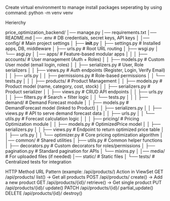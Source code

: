 Create virtual environment to manage install packages seperating by using command:
  python -m venv venv









Herierchy


price_optimization_backend/
│── manage.py
│── requirements.txt
│── README.md
│── .env                        # DB credentials, secret keys, API keys
│
│── config/                     # Main project settings
│   ├── __init__.py
│   ├── settings.py             # Installed apps, DB, middleware
│   ├── urls.py                 # Root URL routing
│   ├── wsgi.py
│   └── asgi.py
│
│── apps/                       # Feature-based modular apps
│   │
│   ├── accounts/               # User management (Auth + Roles)
│   │   ├── models.py           # Custom User model (email login, roles)
│   │   ├── serializers.py      # User, Role serializers
│   │   ├── views.py            # Auth endpoints (Register, Login, Verify Email)
│   │   ├── urls.py
│   │   ├── permissions.py      # Role-based permissions
│   │   └── tests.py
│   │
│   ├── products/               # Product Management
│   │   ├── models.py           # Product model (name, category, cost, stock)
│   │   ├── serializers.py      # Product serializer
│   │   ├── views.py            # CRUD API endpoints
│   │   ├── urls.py
│   │   ├── filters.py          # Search + filter logic
│   │   └── tests.py
│   │
│   ├── demand/                 # Demand Forecast module
│   │   ├── models.py           # DemandForecast model (linked to Product)
│   │   ├── serializers.py
│   │   ├── views.py            # API to serve demand forecast data
│   │   ├── urls.py
│   │   └── utils.py            # Forecast calculation logic
│   │
│   ├── pricing/                # Pricing Optimization module
│   │   ├── models.py           # OptimizedPrice model
│   │   ├── serializers.py
│   │   ├── views.py            # Endpoint to return optimized price table
│   │   ├── urls.py
│   │   └── optimizer.py        # Core pricing optimization algorithm
│
│── common/                     # Shared utilities
│   ├── utils.py                # Common helper functions
│   ├── decorators.py           # Custom decorators for roles/permissions
│   ├── pagination.py           # Standard pagination for APIs
│   └── mixins.py
│
│── media/                      # For uploaded files (if needed)
│── static/                     # Static files
│
└── tests/                      # Centralized tests for integration



HTTP Method	URL Pattern (example: /api/products/)	Action in ViewSet
GET	/api/products/	list() → Get all products
POST	/api/products/	create() → Add a new product
GET	/api/products/{id}/	retrieve() → Get single product
PUT	/api/products/{id}/	update()
PATCH	/api/products/{id}/	partial_update()
DELETE	/api/products/{id}/	destroy()
